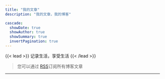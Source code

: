 ```yaml
---
title: "我的文章"
description: "我的文章，我的博客"

cascade:
  showDate: true
  showAuthor: true
  showSummary: true
  invertPagination: true
---
```


{{< lead >}}
记录生活，享受生活
{{< /lead >}}

> 您可以通过  [RSS](./index.xml "RSS")订阅所有博客文章

---